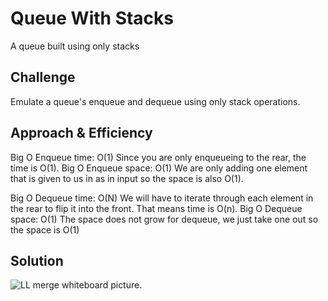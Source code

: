 # Queue With Stacks
A queue built using only stacks
## Challenge
Emulate a queue's enqueue and dequeue using only stack operations.

## Approach & Efficiency

Big O Enqueue time: O(1)
Since you are only enqueueing to the rear, the time is O(1).
Big O Enqueue space: O(1)
We are only adding one element that is given to us in as in input so the space is also O(1).

Big O Dequeue time: O(N)
We will have to iterate through each element in the rear to flip it into the front. That means time is O(n).
Big O Dequeue space: O(1)
The space does not grow for dequeue, we just take one out so the space is O(1)

## Solution
![LL merge whiteboard picture](../../assets/queuewithstacks.jpg).